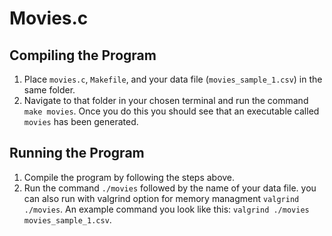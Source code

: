 # Movies.c 

## Compiling the Program
1. Place `movies.c`, `Makefile`, and your data file (`movies_sample_1.csv`) in the same folder. 
2. Navigate to that folder in your chosen terminal and run the command `make movies`. Once you do this you should see that an executable called `movies` has been generated. 

## Running the Program
1. Compile the program by following the steps above. 
2. Run the command `./movies` followed by the name of your data file. you can also run with valgrind option for memory managment `valgrind ./movies`. An example command you look like this: `valgrind ./movies movies_sample_1.csv`. 

